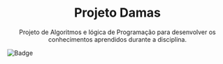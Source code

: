 <h1 align="center">Projeto Damas</h1>
<p align="center">Projeto de Algoritmos e lógica de Programação para desenvolver os conhecimentos aprendidos durante a disciplina.</p>

![Badge](https://img.shields.io/github/license/alysonvale/proj-algoritmos-e-logica-de-programacao)


